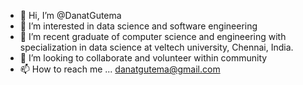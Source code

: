 - 👋 Hi, I’m @DanatGutema
- 👀 I’m interested in data science and software engineering
- 🌱 I’m recent graduate of computer science and engineering with specialization in data science at veltech university, Chennai, India.
- 💞️ I’m looking to collaborate and volunteer within community
- 📫 How to reach me ... danatgutema@gmail.com

<!---
DanatGutema/DanatGutema is a ✨ special ✨ repository because its `README.md` (this file) appears on your GitHub profile.
You can click the Preview link to take a look at your changes.
--->
